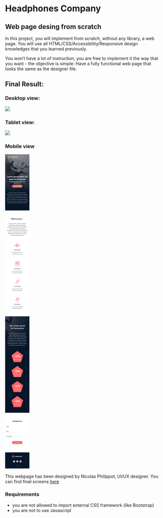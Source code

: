 # Headphones Company

## Web page desing from scratch

<div class="panel-body">
<p>In this project, you will implement from scratch, without any library, a web page. 
You will use all HTML/CSS/Accessibility/Responsive design knowledges that you learned previously. </p>

<p>You won’t have a lot of instruction, you are free to implement it the way that you want - the objective is simple: Have a fully functional web page that looks the same as the designer file.</p>

<h2>Final Result:</h2>

<h3>Desktop view:</h3>
<p><img src="./images/01_headphones_desktop@2x.png"></p>

<h3>Tablet view:</h3>
<p><img src="./images/01_headphones_tablet@2x.png"></p>

<h3>Mobile view</h3>
<p><img src="./images/01_headphones_mobile@2x.png"></p>

<p>This webpage has been designed by Nicolas Philippot, UI/UX designer.
You can find final screens <a href="https://intranet-projects-files.s3.amazonaws.com/holbertonschool-webstack/622/Archive.zip" title="here" target="_blank">here</a></p>

<h3>Requirements</h3>

<ul>
<li>you are not allowed to import external CSS framework (like Bootstrap)</li>
<li>you are not to use Javascript</li>
</ul>

</div>
